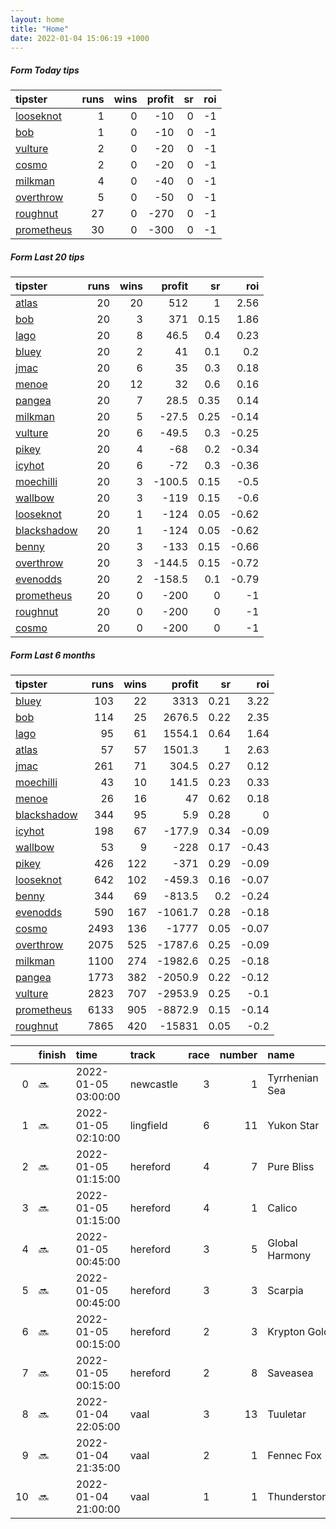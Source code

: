 ```yaml
---   
layout: home  
title: "Home"   
date: 2022-01-04 15:06:19 +1000  
---   
```



##### Form Today tips   

| tipster                                                       |   runs |   wins |   profit |   sr |   roi |
|:--------------------------------------------------------------|-------:|-------:|---------:|-----:|------:|
| [looseknot](https://mrwayneo.github.io/tips/looseknot.html)   |      1 |      0 |      -10 |    0 |    -1 |
| [bob](https://mrwayneo.github.io/tips/bob.html)               |      1 |      0 |      -10 |    0 |    -1 |
| [vulture](https://mrwayneo.github.io/tips/vulture.html)       |      2 |      0 |      -20 |    0 |    -1 |
| [cosmo](https://mrwayneo.github.io/tips/cosmo.html)           |      2 |      0 |      -20 |    0 |    -1 |
| [milkman](https://mrwayneo.github.io/tips/milkman.html)       |      4 |      0 |      -40 |    0 |    -1 |
| [overthrow](https://mrwayneo.github.io/tips/overthrow.html)   |      5 |      0 |      -50 |    0 |    -1 |
| [roughnut](https://mrwayneo.github.io/tips/roughnut.html)     |     27 |      0 |     -270 |    0 |    -1 |
| [prometheus](https://mrwayneo.github.io/tips/prometheus.html) |     30 |      0 |     -300 |    0 |    -1 |

##### Form Last 20 tips   

| tipster                                                         |   runs |   wins |   profit |   sr |   roi |
|:----------------------------------------------------------------|-------:|-------:|---------:|-----:|------:|
| [atlas](https://mrwayneo.github.io/tips/atlas.html)             |     20 |     20 |    512   | 1    |  2.56 |
| [bob](https://mrwayneo.github.io/tips/bob.html)                 |     20 |      3 |    371   | 0.15 |  1.86 |
| [lago](https://mrwayneo.github.io/tips/lago.html)               |     20 |      8 |     46.5 | 0.4  |  0.23 |
| [bluey](https://mrwayneo.github.io/tips/bluey.html)             |     20 |      2 |     41   | 0.1  |  0.2  |
| [jmac](https://mrwayneo.github.io/tips/jmac.html)               |     20 |      6 |     35   | 0.3  |  0.18 |
| [menoe](https://mrwayneo.github.io/tips/menoe.html)             |     20 |     12 |     32   | 0.6  |  0.16 |
| [pangea](https://mrwayneo.github.io/tips/pangea.html)           |     20 |      7 |     28.5 | 0.35 |  0.14 |
| [milkman](https://mrwayneo.github.io/tips/milkman.html)         |     20 |      5 |    -27.5 | 0.25 | -0.14 |
| [vulture](https://mrwayneo.github.io/tips/vulture.html)         |     20 |      6 |    -49.5 | 0.3  | -0.25 |
| [pikey](https://mrwayneo.github.io/tips/pikey.html)             |     20 |      4 |    -68   | 0.2  | -0.34 |
| [icyhot](https://mrwayneo.github.io/tips/icyhot.html)           |     20 |      6 |    -72   | 0.3  | -0.36 |
| [moechilli](https://mrwayneo.github.io/tips/moechilli.html)     |     20 |      3 |   -100.5 | 0.15 | -0.5  |
| [wallbow](https://mrwayneo.github.io/tips/wallbow.html)         |     20 |      3 |   -119   | 0.15 | -0.6  |
| [looseknot](https://mrwayneo.github.io/tips/looseknot.html)     |     20 |      1 |   -124   | 0.05 | -0.62 |
| [blackshadow](https://mrwayneo.github.io/tips/blackshadow.html) |     20 |      1 |   -124   | 0.05 | -0.62 |
| [benny](https://mrwayneo.github.io/tips/benny.html)             |     20 |      3 |   -133   | 0.15 | -0.66 |
| [overthrow](https://mrwayneo.github.io/tips/overthrow.html)     |     20 |      3 |   -144.5 | 0.15 | -0.72 |
| [evenodds](https://mrwayneo.github.io/tips/evenodds.html)       |     20 |      2 |   -158.5 | 0.1  | -0.79 |
| [prometheus](https://mrwayneo.github.io/tips/prometheus.html)   |     20 |      0 |   -200   | 0    | -1    |
| [roughnut](https://mrwayneo.github.io/tips/roughnut.html)       |     20 |      0 |   -200   | 0    | -1    |
| [cosmo](https://mrwayneo.github.io/tips/cosmo.html)             |     20 |      0 |   -200   | 0    | -1    |

##### Form Last 6 months   

| tipster                                                         |   runs |   wins |   profit |   sr |   roi |
|:----------------------------------------------------------------|-------:|-------:|---------:|-----:|------:|
| [bluey](https://mrwayneo.github.io/tips/bluey.html)             |    103 |     22 |   3313   | 0.21 |  3.22 |
| [bob](https://mrwayneo.github.io/tips/bob.html)                 |    114 |     25 |   2676.5 | 0.22 |  2.35 |
| [lago](https://mrwayneo.github.io/tips/lago.html)               |     95 |     61 |   1554.1 | 0.64 |  1.64 |
| [atlas](https://mrwayneo.github.io/tips/atlas.html)             |     57 |     57 |   1501.3 | 1    |  2.63 |
| [jmac](https://mrwayneo.github.io/tips/jmac.html)               |    261 |     71 |    304.5 | 0.27 |  0.12 |
| [moechilli](https://mrwayneo.github.io/tips/moechilli.html)     |     43 |     10 |    141.5 | 0.23 |  0.33 |
| [menoe](https://mrwayneo.github.io/tips/menoe.html)             |     26 |     16 |     47   | 0.62 |  0.18 |
| [blackshadow](https://mrwayneo.github.io/tips/blackshadow.html) |    344 |     95 |      5.9 | 0.28 |  0    |
| [icyhot](https://mrwayneo.github.io/tips/icyhot.html)           |    198 |     67 |   -177.9 | 0.34 | -0.09 |
| [wallbow](https://mrwayneo.github.io/tips/wallbow.html)         |     53 |      9 |   -228   | 0.17 | -0.43 |
| [pikey](https://mrwayneo.github.io/tips/pikey.html)             |    426 |    122 |   -371   | 0.29 | -0.09 |
| [looseknot](https://mrwayneo.github.io/tips/looseknot.html)     |    642 |    102 |   -459.3 | 0.16 | -0.07 |
| [benny](https://mrwayneo.github.io/tips/benny.html)             |    344 |     69 |   -813.5 | 0.2  | -0.24 |
| [evenodds](https://mrwayneo.github.io/tips/evenodds.html)       |    590 |    167 |  -1061.7 | 0.28 | -0.18 |
| [cosmo](https://mrwayneo.github.io/tips/cosmo.html)             |   2493 |    136 |  -1777   | 0.05 | -0.07 |
| [overthrow](https://mrwayneo.github.io/tips/overthrow.html)     |   2075 |    525 |  -1787.6 | 0.25 | -0.09 |
| [milkman](https://mrwayneo.github.io/tips/milkman.html)         |   1100 |    274 |  -1982.6 | 0.25 | -0.18 |
| [pangea](https://mrwayneo.github.io/tips/pangea.html)           |   1773 |    382 |  -2050.9 | 0.22 | -0.12 |
| [vulture](https://mrwayneo.github.io/tips/vulture.html)         |   2823 |    707 |  -2953.9 | 0.25 | -0.1  |
| [prometheus](https://mrwayneo.github.io/tips/prometheus.html)   |   6133 |    905 |  -8872.9 | 0.15 | -0.14 |
| [roughnut](https://mrwayneo.github.io/tips/roughnut.html)       |   7865 |    420 | -15831   | 0.05 | -0.2  |

|    | finish   | time                | track     |   race |   number | name           |   odds | tipster         |
|---:|:---------|:--------------------|:----------|-------:|---------:|:---------------|-------:|:----------------|
|  0 | :soon:   | 2022-01-05 03:00:00 | newcastle |      3 |        1 | Tyrrhenian Sea |   1.36 | milkman         |
|  1 | :soon:   | 2022-01-05 02:10:00 | lingfield |      6 |       11 | Yukon Star     |   6    | overthrow       |
|  2 | :soon:   | 2022-01-05 01:15:00 | hereford  |      4 |        7 | Pure Bliss     |   4.6  | milkman         |
|  3 | :soon:   | 2022-01-05 01:15:00 | hereford  |      4 |        1 | Calico         |   3.6  | overthrow       |
|  4 | :soon:   | 2022-01-05 00:45:00 | hereford  |      3 |        5 | Global Harmony |  19    | overthrow       |
|  5 | :soon:   | 2022-01-05 00:45:00 | hereford  |      3 |        3 | Scarpia        |   3.6  | overthrow       |
|  6 | :soon:   | 2022-01-05 00:15:00 | hereford  |      2 |        3 | Krypton Gold   |   5    | looseknot       |
|  7 | :soon:   | 2022-01-05 00:15:00 | hereford  |      2 |        8 | Saveasea       |  23    | overthrow       |
|  8 | :soon:   | 2022-01-04 22:05:00 | vaal      |      3 |       13 | Tuuletar       |   0    | vulture         |
|  9 | :soon:   | 2022-01-04 21:35:00 | vaal      |      2 |        1 | Fennec Fox     |   0    | vulture,milkman |
| 10 | :soon:   | 2022-01-04 21:00:00 | vaal      |      1 |        1 | Thunderstone   |   0    | milkman         |